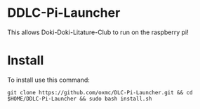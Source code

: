 # DDLC-Pi-Launcher

This allows Doki-Doki-Litature-Club to run on the raspberry pi!

# Install

To install use this command:

`git clone https://github.com/oxmc/DLC-Pi-Launcher.git && cd $HOME/DDLC-Pi-Launcher && sudo bash install.sh`

